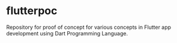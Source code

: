 # flutterpoc
Repository for proof of concept for various concepts in Flutter app development using Dart Programming Language.
